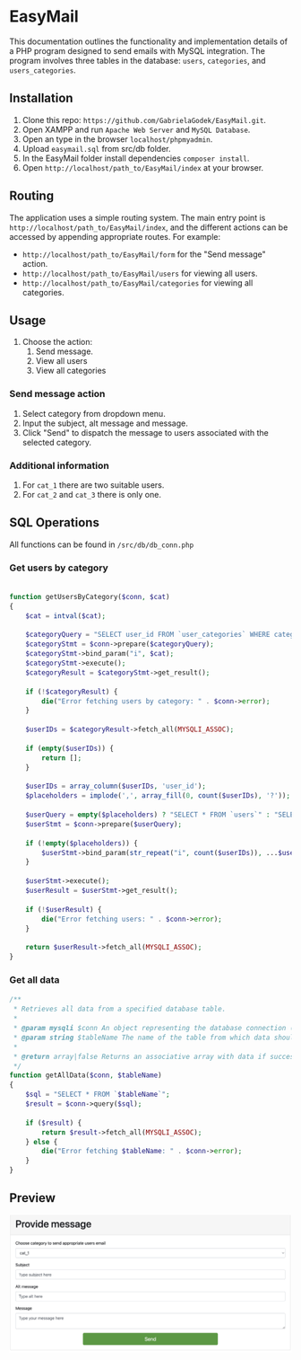 # EasyMail
This documentation outlines the functionality and implementation details of a PHP program designed to send emails with MySQL integration. The program involves three tables in the database: `users`, `categories`, and `users_categories`.

## Installation
1. Clone this repo: `https://github.com/GabrielaGodek/EasyMail.git`.
2. Open XAMPP and run `Apache Web Server` and `MySQL Database`. 
3. Open an type in the browser `localhost/phpmyadmin`.
4. Upload `easymail.sql` from src/db folder.
5. In the EasyMail folder install dependencies `composer install`.
6. Open `http://localhost/path_to/EasyMail/index` at your browser.

## Routing
The application uses a simple routing system. The main entry point is `http://localhost/path_to/EasyMail/index`, and the different actions can be accessed by appending appropriate routes. For example:
- `http://localhost/path_to/EasyMail/form` for the "Send message" action.
- `http://localhost/path_to/EasyMail/users` for viewing all users.
- `http://localhost/path_to/EasyMail/categories` for viewing all categories.

## Usage
1. Choose the action:
    1. Send message.
    2. View all users
    3. View all categories

### Send message action
1. Select category from dropdown menu.
2. Input the subject, alt message and message.
3. Click "Send" to dispatch the message to users associated with the selected category.

### Additional information
1. For `cat_1` there are two suitable users.
2. For `cat_2` and `cat_3` there is only one.

## SQL Operations
All functions can be found in `/src/db/db_conn.php`

### Get users by category
```php

function getUsersByCategory($conn, $cat)
{
    $cat = intval($cat);

    $categoryQuery = "SELECT user_id FROM `user_categories` WHERE category_id=?";
    $categoryStmt = $conn->prepare($categoryQuery);
    $categoryStmt->bind_param("i", $cat);
    $categoryStmt->execute();
    $categoryResult = $categoryStmt->get_result();

    if (!$categoryResult) {
        die("Error fetching users by category: " . $conn->error);
    }

    $userIDs = $categoryResult->fetch_all(MYSQLI_ASSOC);

    if (empty($userIDs)) {
        return [];
    }

    $userIDs = array_column($userIDs, 'user_id');
    $placeholders = implode(',', array_fill(0, count($userIDs), '?'));

    $userQuery = empty($placeholders) ? "SELECT * FROM `users`" : "SELECT * FROM `users` WHERE user_id IN ($placeholders)";
    $userStmt = $conn->prepare($userQuery);

    if (!empty($placeholders)) {
        $userStmt->bind_param(str_repeat("i", count($userIDs)), ...$userIDs);
    }

    $userStmt->execute();
    $userResult = $userStmt->get_result();

    if (!$userResult) {
        die("Error fetching users: " . $conn->error);
    }

    return $userResult->fetch_all(MYSQLI_ASSOC);
}
```

### Get all data
```php
/**
 * Retrieves all data from a specified database table.
 *
 * @param mysqli $conn An object representing the database connection (mysqli).
 * @param string $tableName The name of the table from which data should be retrieved.
 *
 * @return array|false Returns an associative array with data if successful. Exits the script in case of an error.
 */
function getAllData($conn, $tableName)
{
    $sql = "SELECT * FROM `$tableName`";
    $result = $conn->query($sql);

    if ($result) {
        return $result->fetch_all(MYSQLI_ASSOC);
    } else {
        die("Error fetching $tableName: " . $conn->error);
    }
}
```

## Preview
![Preview](public/app_preview.png)
